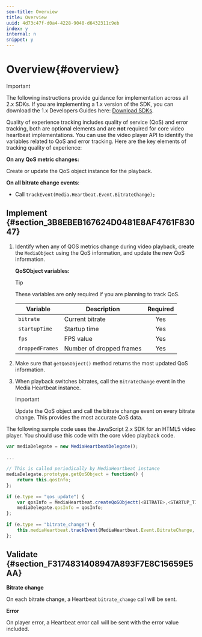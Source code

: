 ```yaml
---
seo-title: Overview
title: Overview
uuid: 4d73c47f-d0a4-4228-9040-d6432311c9eb
index: y
internal: n
snippet: y
---
```


# Overview{#overview}

>[!IMPORTANT]
>
>The following instructions provide guidance for implementation across all 2.x SDKs. If you are implementing a 1.x version of the SDK, you can download the 1.x Developers Guides here: [Download SDKs](../../sdk-implement/download-sdks.md).

Quality of experience tracking includes quality of service (QoS) and error tracking, both are optional elements and are **not** required for core video heartbeat implementations. You can use the video player API to identify the variables related to QoS and error tracking. Here are the key elements of tracking quality of experience:

**On any QoS metric changes:**

Create or update the QoS object instance for the playback.

**On all bitrate change events**:

* Call `trackEvent(Media.Heartbeat.Event.BitrateChange);`

## Implement {#section_3B8EBEB167624D0481E8AF4761F83047}

1. Identify when any of QOS metrics change during video playback, create the `MediaObject` using the QoS information, and update the new QoS information.

   **QoSObject variables:** 

   >[!TIP]
   >
   >These variables are only required if you are planning to track QoS.

   | Variable | Description | Required |
   | --- | --- | :---: |
   | `bitrate` | Current bitrate | Yes |
   | `startupTime` | Startup time | Yes |
   | `fps` | FPS value | Yes |
   | `droppedFrames` | Number of dropped frames | Yes |

1. Make sure that `getQoSObject()` method returns the most updated QoS information. 
1. When playback switches bitrates, call the `BitrateChange` event in the Media Heartbeat instance.

   >[!IMPORTANT]
   >
   >Update the QoS object and call the bitrate change event on every bitrate change. This provides the most accurate QoS data.

The following sample code uses the JavaScript 2.x SDK for an HTML5 video player. You should use this code with the core video playback code. 

```js
var mediaDelegate = new MediaHeartbeatDelegate(); 
 
...  
 
// This is called periodically by MediaHeartbeat instance 
mediaDelegate.prototype.getQoSObject = function() { 
    return this.qosInfo; 
}; 
 
if (e.type == "qos_update") { 
    var qosInfo = MediaHeartbeat.createQoSObjectt(<BITRATE>,<STARTUP_TIME>,<FPS>,<DROPPED_FRAMES>); 
    mediaDelegate.qosInfo = qosInfo; 
}; 
 
if (e.type == "bitrate_change") { 
    this.mediaHeartbeat.trackEvent(MediaHeartbeat.Event.BitrateChange, qosObject); 
};
```

## Validate {#section_F3174831408947A893F7E8C15659E5AA}

**Bitrate change**

On each bitrate change, a Heartbeat `bitrate_change` call will be sent.

**Error**

On player error, a Heartbeat error call will be sent with the error value included. 
